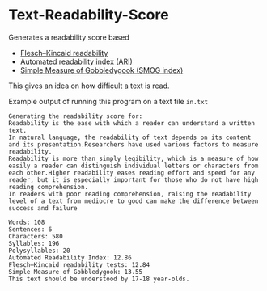 # Text-Readability-Score

Generates a readability score based 
- [Flesch–Kincaid readability](https://en.wikipedia.org/wiki/Flesch%E2%80%93Kincaid_readability_tests)
- [Automated readability index (ARI)](https://en.wikipedia.org/wiki/Automated_readability_index)
- [Simple Measure of Gobbledygook (SMOG index)](https://en.wikipedia.org/wiki/SMOG)

This gives an idea on how difficult a text is read. 


Example output of running this program on a text file `in.txt`
```
Generating the readability score for: 
Readability is the ease with which a reader can understand a written text.
In natural language, the readability of text depends on its content and its presentation.Researchers have used various factors to measure readability.
Readability is more than simply legibility, which is a measure of how easily a reader can distinguish individual letters or characters from each other.Higher readability eases reading effort and speed for any reader, but it is especially important for those who do not have high reading comprehension.
In readers with poor reading comprehension, raising the readability level of a text from mediocre to good can make the difference between success and failure

Words: 108
Sentences: 6
Characters: 580
Syllables: 196
Polysyllables: 20
Automated Readability Index: 12.86
Flesch–Kincaid readability tests: 12.84
Simple Measure of Gobbledygook: 13.55
This text should be understood by 17-18 year-olds.



```
